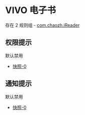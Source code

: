 # VIVO 电子书

存在 2 规则组 - [com.chaozh.iReader](/src/apps/com.chaozh.iReader.ts)

## 权限提示

默认禁用

- [快照-0](https://i.gkd.li/import/13627649)

## 通知提示

默认禁用

- [快照-0](https://i.gkd.li/import/13837961)
